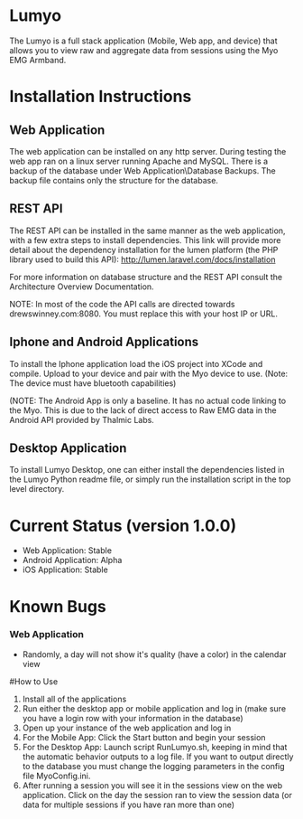# Lumyo

The Lumyo is a full stack application (Mobile, Web app, and device) that allows you to view raw and aggregate data from sessions using the Myo EMG Armband.

# Installation Instructions

## Web Application
  The web application can be installed on any http server. During testing the web app ran on a linux server running Apache and MySQL. There is a backup of the database under Web Application\Database Backups. The backup file contains only the structure for the database. 
  
## REST API
  The REST API can be installed in the same manner as the web application, with a few extra steps to install dependencies. This link will provide more detail about the dependency installation for the lumen platform (the PHP library used to build this API): http://lumen.laravel.com/docs/installation
  
For more information on database structure and the REST API consult the Architecture Overview Documentation.

NOTE: In most of the code the API calls are directed towards drewswinney.com:8080. You must replace this with your host IP or URL.

## Iphone and Android Applications 

  To install the Iphone application load the iOS project into XCode and compile. Upload to your device and pair with the Myo device to use. (Note: The device must have bluetooth capabilities)

(NOTE: The Android App is only a baseline. It has no actual code linking to the Myo. This is due to the lack of direct access to Raw EMG data in the Android API provided by Thalmic Labs.

## Desktop Application
To install Lumyo Desktop, one can either install the dependencies listed in the Lumyo Python readme file, or simply run the installation script in the top level directory.

# Current Status (version 1.0.0)
- Web Application: Stable
- Android Application: Alpha
- iOS Application: Stable

# Known Bugs
### Web Application
  - Randomly, a day will not show it's quality (have a color) in the calendar view

#How to Use
1. Install all of the applications
2. Run either the desktop app or mobile application and log in (make sure you have a login row with your information in the database)
3. Open up your instance of the web application and log in
4. For the Mobile App: Click the Start button and begin your session
5. For the Desktop App: Launch script RunLumyo.sh, keeping in mind that the automatic behavior outputs to a log file. If you want to output directly to the database you must change the logging parameters in the config file MyoConfig.ini.
6. After running a session you will see it in the sessions view on the web application. Click on the day the session ran to view the session data (or data for multiple sessions if you have ran more than one)
